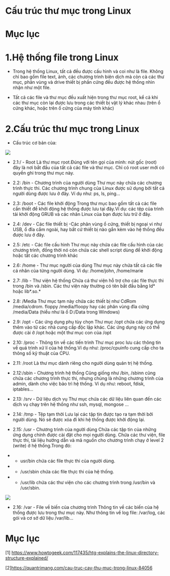 ﻿# Cấu trúc thư mục trong Linux
 
 # Mục lục
 
 # 1.Hệ thống file trong Linux
  
 - Trong hệ thống Linux, tất cả đều được cấu hình và coi như là file. Không chỉ bao gồm file text, ảnh, các chương trình biên dịch mà còn   cả các thư mục, phân vùng và drive thiết bị phần cứng đều được hệ thống nhìn nhận như một file. 
 
 - Tất cả các file và thư mục đều xuất hiện trong thư mục root, kể cả khi các thư mục còn lại được lưu trong các thiết bị vật lý khác nhau    (trên ổ cứng khác, hoặc trên ổ cứng của máy tính khác)
 
 
 
 # 2.Cấu trúc thư mục trong Linux
 
 - Cấu trúc cơ bản của:
 
 ![](https://camo.githubusercontent.com/bd567bd1fe568d2ab5c1e3f059a85a8d8f484dd7/687474703a2f2f696d6775722e636f6d2f6b647135594f4a2e6a7067)
 
- 2.1:/ - Root
Là thư mục root.Đúng với tên gọi của mình: nút gốc (root) đây là nơi bắt đầu của tất cả các file và thư mục. Chỉ có root user mới có quyền ghi trong thư  mục này.
  
 - 2.2: /bin - Chương trình của người dùng 
 Thư mục này chứa các chương trình thực thi. Các chương trình chung của Linux được sử dụng bởi tất cả người dùng được lưu ở đây. Ví dụ như: ps, ls, ping...
 
 - 2.3: /boot - Các file khởi động
   Trong thư mục bao gồm tất cả các file cần thiết để khởi động hệ thống được lưu tại đây.Ví dụ: các tệp của trình tải khởi động GRUB và các nhân Linux của bạn được lưu trữ ở đây. 
 - 2.4: /dev - Các file thiết bị
   -Các phân vùng ổ cứng, thiết bị ngoại vi như USB, ổ đĩa cắm ngoài, hay bất cứ thiết bị nào gắn kèm vào hệ thống đều được lưu ở đây.
 
 - 2.5: /etc - Các file cấu hình
   Thư mục này chứa các file cấu hình của các chương trình, đồng thời nó còn chứa các shell script dùng để khởi động hoặc tắt các chương trình khác
   
 - 2.6: /home - Thư mục người của dùng
    Thư mục này chứa tất cả các file cá nhân của từng người dùng. Ví dụ: /home/john, /home/marie
     
 - 2.7: /lib - Thư viện hệ thống
    Chứa cá thư viện hỗ trợ cho các file thực thi trong /bin và /sbin. Các thư viện này thường có tên bắt đầu bằng ld* hoặc lib*.so.*
 
 - 2.8: /Media
   Thư mục tạm này chứa các thiết bị như CdRom /media/cdrom. floppy /media/floopy hay các phân vùng đĩa cứng /media/Data (hiểu như là ổ D:/Data trong Windows)
   
 - 2.9: /opt - Các ứng dụng phụ tùy chọn
    Thư mục /opt chứa các ứng dụng thêm vào từ các nhà cung cấp độc lập khác. Các ứng dụng này có thể được cài ở /opt hoặc một thư mục con của /opt

- 2.10: /proc - Thông tin về các tiến trình
   Thư mục proc lưu các thông tin về quá trình xử lí của hệ thống.Ví dụ như: /proc/cpuinfo cung cấp cho ta thông số kỹ thuật của CPU.

- 2.11: /root
   Là thư mục dành riêng cho người dùng quản trị hệ thống.

- 2.12:/sbin - Chương trình hệ thống
  Cũng giống như /bin, /sbinn cũng chứa các chương trình thực thi, nhưng chúng là những chương trình của admin, dành cho việc bảo trì hệ thống. Ví dụ như: reboot, fdisk, iptables...
  
- 2.13: /srv - Dữ liệu dịch vụ 
  Thư mục chứa các dữ liệu liên quan đến các dịch vụ chạy trên hệ thống như ssh, mysql, mongose ...
  
- 2.14: /tmp - Tệp tạm thời
  Lưu lại các tập tin được tạo ra tạm thời bởi người dùng. Nó sẽ được xóa đi khi hệ thống được khởi động lại.

- 2.15: /usr - Chương trình của người dùng
  Chứa các tập tin của những ứng dụng chính được cài đặt cho mọi người dùng. Chứa các thư viện, file thực thi, tài liệu hướng dẫn và mã nguồn cho chương trình chạy ở level 2 (write) ở hệ thống.Trong đó:
 - + usr/bin chứa các file thực thi của người dùng.
 - + /usr/sbin chứa các file thực thi của hệ thống.
 - + /usr/lib chứa các thư viện cho các chương trình trong /usr/bin và /usr/sbin.

 ![](https://www.howtogeek.com/wp-content/uploads/2012/06/image358.png)

  
 
- 2.16: /var - File về biến của chương trình
     Thông tin về các biến của hệ thống được lưu trong thư mục này. Như thông tin về log file: /var/log, các gói và cơ sở dữ liệu       /var/lib...
 
 # Mục lục
 [1] https://www.howtogeek.com/117435/htg-explains-the-linux-directory-structure-explained/
 
 [2]https://quantrimang.com/cau-truc-cay-thu-muc-trong-linux-84056
